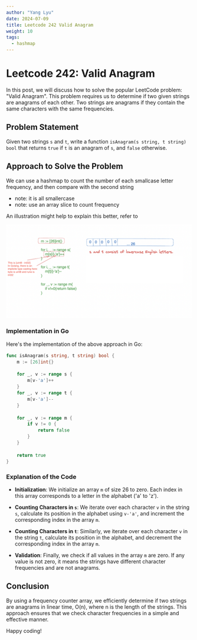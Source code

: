 ```yaml
---
author: "Yang Lyu"
date: 2024-07-09
title: Leetcode 242 Valid Anagram
weight: 10
tags:
  - hashmap
---
```

# Leetcode 242: Valid Anagram

In this post, we will discuss how to solve the popular LeetCode problem: "Valid Anagram". This problem requires us to determine if two given strings are anagrams of each other. Two strings are anagrams if they contain the same characters with the same frequencies.

## Problem Statement

Given two strings `s` and `t`, write a function `isAnagram(s string, t string) bool` that returns `true` if `t` is an anagram of `s`, and `false` otherwise.

## Approach to Solve the Problem

We can use a hashmap to count the number of each smallcase letter frequency, and then compare with the second string
- note: it is all smallercase 
- note: use an array slice to count frequency

An illustration might help to explain this better, refer to 

![here](https://github.com/yanglyu520/yanglyublog/blob/4e2d441544bd15fe0b289b9d50944c8e4aaf32cc/content/docs/Leetcode/Data%20Structure/hashmap/242.png)

### Implementation in Go

Here's the implementation of the above approach in Go:

```go
func isAnagram(s string, t string) bool {
    m := [26]int{}

    for _, v := range s {
        m[v-'a']++
    }
    for _, v := range t {
        m[v-'a']--
    }

    for _, v := range m {
        if v != 0 {
            return false
        }
    }

    return true
}
```

### Explanation of the Code

- **Initialization**: We initialize an array `m` of size 26 to zero. Each index in this array corresponds to a letter in the alphabet ('a' to 'z').

- **Counting Characters in `s`**: We iterate over each character `v` in the string `s`, calculate its position in the alphabet using `v-'a'`, and increment the corresponding index in the array `m`.

- **Counting Characters in `t`**: Similarly, we iterate over each character `v` in the string `t`, calculate its position in the alphabet, and decrement the corresponding index in the array `m`.

- **Validation**: Finally, we check if all values in the array `m` are zero. If any value is not zero, it means the strings have different character frequencies and are not anagrams.

## Conclusion

By using a frequency counter array, we efficiently determine if two strings are anagrams in linear time, O(n), where n is the length of the strings. This approach ensures that we check character frequencies in a simple and effective manner.

Happy coding!
